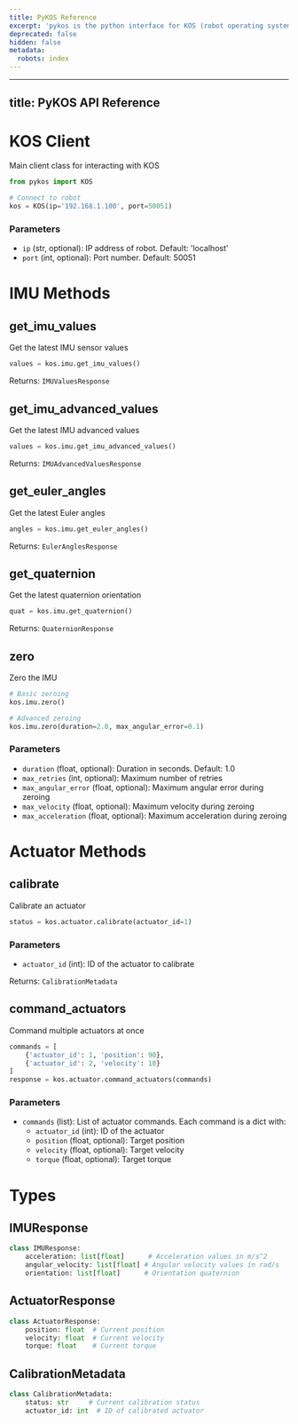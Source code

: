 ```yaml
---
title: PyKOS Reference
excerpt: 'pykos is the python interface for KOS (robot operating system) '
deprecated: false
hidden: false
metadata:
  robots: index
---
```

---
title: PyKOS API Reference
---

# KOS Client

Main client class for interacting with KOS

```python
from pykos import KOS

# Connect to robot
kos = KOS(ip='192.168.1.100', port=50051)
```

### Parameters

* `ip` (str, optional): IP address of robot. Default: 'localhost'
* `port` (int, optional): Port number. Default: 50051

# IMU Methods

## get\_imu\_values

Get the latest IMU sensor values

```python
values = kos.imu.get_imu_values()
```

Returns: `IMUValuesResponse`

## get\_imu\_advanced\_values

Get the latest IMU advanced values

```python
values = kos.imu.get_imu_advanced_values()
```

Returns: `IMUAdvancedValuesResponse`

## get\_euler\_angles

Get the latest Euler angles

```python
angles = kos.imu.get_euler_angles()
```

Returns: `EulerAnglesResponse`

## get\_quaternion

Get the latest quaternion orientation

```python
quat = kos.imu.get_quaternion()
```

Returns: `QuaternionResponse`

## zero

Zero the IMU

```python
# Basic zeroing
kos.imu.zero()

# Advanced zeroing
kos.imu.zero(duration=2.0, max_angular_error=0.1)
```

### Parameters

* `duration` (float, optional): Duration in seconds. Default: 1.0
* `max_retries` (int, optional): Maximum number of retries
* `max_angular_error` (float, optional): Maximum angular error during zeroing
* `max_velocity` (float, optional): Maximum velocity during zeroing
* `max_acceleration` (float, optional): Maximum acceleration during zeroing

# Actuator Methods

## calibrate

Calibrate an actuator

```python
status = kos.actuator.calibrate(actuator_id=1)
```

### Parameters

* `actuator_id` (int): ID of the actuator to calibrate

Returns: `CalibrationMetadata`

## command\_actuators

Command multiple actuators at once

```python
commands = [
    {'actuator_id': 1, 'position': 90},
    {'actuator_id': 2, 'velocity': 10}
]
response = kos.actuator.command_actuators(commands)
```

### Parameters

* `commands` (list): List of actuator commands. Each command is a dict with:
  * `actuator_id` (int): ID of the actuator
  * `position` (float, optional): Target position
  * `velocity` (float, optional): Target velocity
  * `torque` (float, optional): Target torque

# Types

## IMUResponse

```python
class IMUResponse:
    acceleration: list[float]      # Acceleration values in m/s^2
    angular_velocity: list[float] # Angular velocity values in rad/s
    orientation: list[float]      # Orientation quaternion
```

## ActuatorResponse

```python
class ActuatorResponse:
    position: float  # Current position
    velocity: float  # Current velocity
    torque: float    # Current torque
```

## CalibrationMetadata

```python
class CalibrationMetadata:
    status: str     # Current calibration status
    actuator_id: int  # ID of calibrated actuator
```